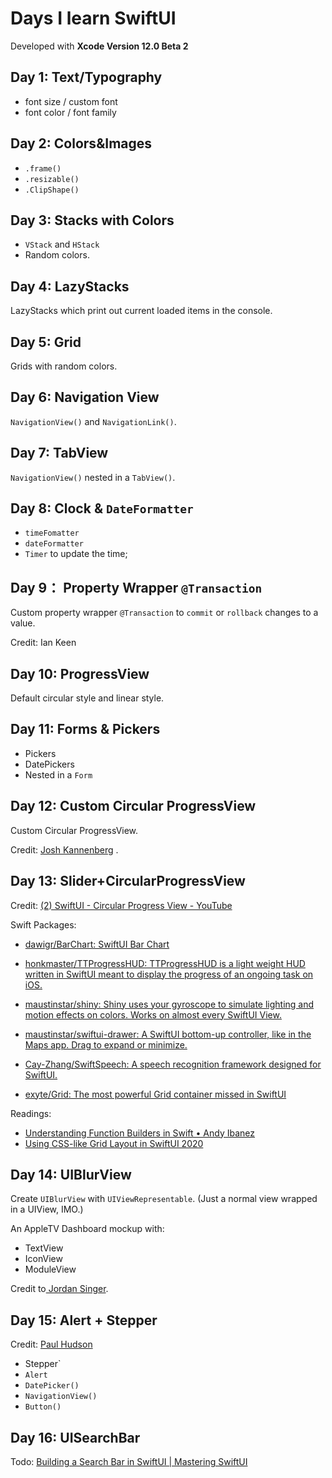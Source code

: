 # Days I learn SwiftUI

Developed with **Xcode Version 12.0 Beta 2**

## Day 1: Text/Typography

- font size / custom font
- font color / font family

## Day 2: Colors&Images

- `.frame()`
- `.resizable()`
- `.ClipShape()`

## Day 3: Stacks with Colors

- `VStack` and `HStack`
- Random colors.

## Day 4: LazyStacks
LazyStacks which print out current loaded  items in the console.

## Day 5: Grid
Grids with random colors.

## Day 6: Navigation View

`NavigationView()` and `NavigationLink()`.

## Day 7: TabView

`NavigationView()` nested in a `TabView()`.

## Day 8: Clock & `DateFormatter`

- `timeFomatter`
- `dateFormatter`
- `Timer` to update the time;

## Day 9： Property Wrapper `@Transaction`

Custom property wrapper `@Transaction` to `commit` or `rollback` changes to a value.

Credit: Ian Keen

## Day 10: ProgressView

Default circular style and linear style.

## Day 11: Forms & Pickers

- Pickers
- DatePickers
- Nested in a `Form`

## Day 12: Custom Circular ProgressView

Custom Circular ProgressView.

Credit: [Josh Kannenberg](https://www.youtube.com/watch?v=095s3BF-yHA) .

## Day 13: Slider+CircularProgressView

Credit: [(2) SwiftUI - Circular Progress View - YouTube](https://www.youtube.com/watch?v=K5OLnQJueNM&feature=youtu.be)

Swift Packages: 

- [dawigr/BarChart: SwiftUI Bar Chart](https://github.com/dawigr/BarChart)
- [honkmaster/TTProgressHUD: TTProgressHUD is a light weight HUD written in SwiftUI meant to display the progress of an ongoing task on iOS.](https://github.com/honkmaster/TTProgressHUD)

- [maustinstar/shiny: Shiny uses your gyroscope to simulate lighting and motion effects on colors. Works on almost every SwiftUI View.](https://github.com/maustinstar/shiny)
- [maustinstar/swiftui-drawer: A SwiftUI bottom-up controller, like in the Maps app. Drag to expand or minimize.](https://github.com/maustinstar/swiftui-drawer)
- [Cay-Zhang/SwiftSpeech: A speech recognition framework designed for SwiftUI.](https://github.com/Cay-Zhang/SwiftSpeech)
- [exyte/Grid: The most powerful Grid container missed in SwiftUI](https://github.com/exyte/Grid)

Readings: 

- [Understanding Function Builders in Swift • Andy Ibanez](https://www.andyibanez.com/posts/understanding-function-builders/)
- [Using CSS-like Grid Layout in SwiftUI 2020](https://exyte.com/blog/implementing-grid-layout-in-swiftui?utm_source=reddit&utm_medium=referral&utm_campaign=website_blog)

## Day 14: UIBlurView

Create `UIBlurView` with `UIViewRepresentable`. (Just a normal view wrapped in a UIView, IMO.)

An AppleTV Dashboard mockup with: 

- TextView
- IconView
- ModuleView

Credit to[ Jordan Singer](https://gist.github.com/jordansinger/87497bb3ed7e663ddacdbc9c9829be69).

## Day 15: Alert + Stepper

Credit: [Paul Hudson](https://www.hackingwithswift.com/books/ios-swiftui/betterrest-introduction)

- Stepper`
- `Alert`
- `DatePicker()`
- `NavigationView()`
- `Button()`

## Day 16: UISearchBar

Todo: [Building a Search Bar in SwiftUI | Mastering SwiftUI](https://www.appcoda.com/swiftui-search-bar/)